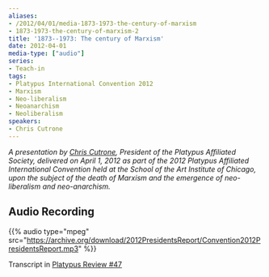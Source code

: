 ```yaml
---
aliases:
- /2012/04/01/media-1873-1973-the-century-of-marxism
- 1873-1973-the-century-of-marxism-2
title: '1873--1973: The century of Marxism'
date: 2012-04-01
media-type: ["audio"]
series:
- Teach-in
tags:
- Platypus International Convention 2012
- Marxism
- Neo-liberalism
- Neoanarchism
- Neoliberalism
speakers:
- Chris Cutrone
---
```


_A presentation by [Chris Cutrone](/speakers/chris-cutrone), President of the Platypus Affiliated Society, delivered on April 1, 2012 as part of the 2012 Platypus Affiliated International Convention held at the School of the Art Institute of Chicago, upon the subject of the death of Marxism and the emergence of neo-liberalism and neo-anarchism._

## Audio Recording

{{% audio type="mpeg" src="https://archive.org/download/2012PresidentsReport/Convention2012PresidentsReport.mp3" %}}

Transcript in [Platypus Review #47](/2012/06/07/1873-1973-the-century-of-marxism/)
